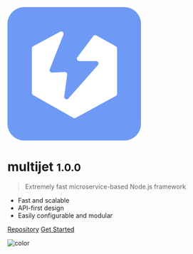 ![logo](assets/multijet/icon.svg)

# multijet <small>1.0.0</small>

> Extremely fast microservice-based Node.js framework

-   Fast and scalable
-   API-first design
-   Easily configurable and modular

[Repository](https://bitbucket.org/Quinck/multijet)
[Get Started](#overview)

![color](#f0f0f0)
